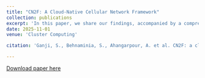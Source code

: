 ```yaml
---
title: "CN2F: A Cloud-Native Cellular Network Framework"
collection: publications
excerpt: 'In this paper, we share our findings, accompanied by a comprehensive online codebase, about the best practice of using different open-source projects in order to realize a flexible testbed for academia and industrial Research and Development (R&D) activities on the future generation of cellular networks.'
date: 2025-11-01
venue: 'Cluster Computing'

citation: 'Ganji, S., Behnaminia, S., Ahangarpour, A. et al. CN2F: a cloud-native cellular network framework. Cluster Comput 28, 493 (2025). https://doi.org/10.1007/s10586-025-05155-w'

---
```


[Download paper here](https://link.springer.com/article/10.1007/s10586-025-05155-w)

